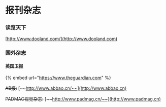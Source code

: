 # 报刊杂志

### &#x20;读览天下

[http://www.dooland.com/](http://www.dooland.com)

### 国外杂志

#### 英国卫报

{% embed url="https://www.theguardian.com" %}

~~AB报:~~ [~~http://www.abbao.cn/~~](http://www.abbao.cn)

~~PADMAG视觉杂志:~~ [~~http://www.padmag.cn/~~](http://www.padmag.cn)
